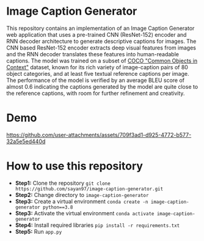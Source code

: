 # Image Caption Generator
This repository contains an implementation of an Image Caption Generator web application that uses a pre-trained CNN (ResNet-152) encoder and RNN decoder architecture to generate descriptive captions for images. The CNN based ResNet-152 encoder extracts deep visual features from images and the RNN decoder translates these features into human-readable captions. The model was trained on a subset of [COCO "Common Objects in Context"](https://cocodataset.org/#home) dataset, known for its rich variety of image-caption pairs of 80 object categories, and at least five textual reference captions per image. The performance of the model is verified by an average BLEU score of almost 0.6 indicating the captions generated by the model are quite close to the reference captions, with room for further refinement and creativity.

# Demo
https://github.com/user-attachments/assets/709f3ad1-d925-4772-b577-32a5e5ed440d

# How to use this repository
- **Step1:** Clone the repository `git clone https://github.com/sayan97/image-caption-generator.git`
- **Step2:** Change directory to `image-caption-generator`
- **Step3:** Create a virtual environment `conda create -n image-caption-generator python==3.8`
- **Step3:** Activate the virtual environment `conda activate image-caption-generator`
- **Step4:** Install required libraries `pip install -r requirements.txt`
- **Step5:** Run `app.py`
